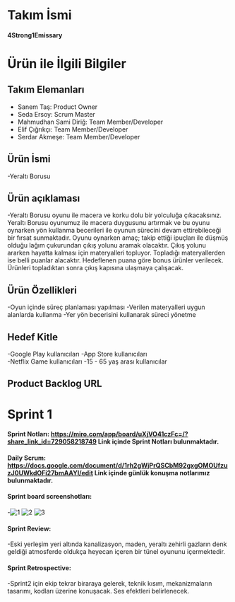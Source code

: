 # Takım İsmi
#### 4Strong1Emissary
# Ürün ile İlgili Bilgiler
## Takım Elemanları
- Sanem Taş: Product Owner
- Seda Ersoy: Scrum Master
- Mahmudhan Sami Diriğ: Team Member/Developer
- Elif Çığrıkçı: Team Member/Developer
- Serdar Akmeşe: Team Member/Developer
## Ürün İsmi
-Yeraltı Borusu
## Ürün açıklaması
-Yeraltı Borusu oyunu ile macera ve korku dolu bir yolculuğa çıkacaksınız. Yeraltı Borusu oyunumuz ile macera duygusunu artırmak ve bu oyunu oynarken yön kullanma becerileri ile oyunun sürecini devam ettirebileceği bir fırsat sunmaktadır. Oyunu oynarken amaç; takip ettiği ipuçları ile düşmüş olduğu lağım çukurundan çıkış yolunu aramak olacaktır. Çıkış yolunu ararken hayatta kalması için materyalleri topluyor. Topladığı materyallerden ise belli puanlar alacaktır. Hedeflenen puana göre bonus ürünler verilecek. Ürünleri topladıktan sonra çıkış kapısına ulaşmaya çalışacak. 
## Ürün Özellikleri 
-Oyun içinde süreç planlaması yapılması 
-Verilen materyalleri uygun alanlarda kullanma 
-Yer yön becerisini kullanarak süreci yönetme 
## Hedef Kitle 
-Google Play kullanıcıları 
-App Store kullanıcıları  
-Netflix Game kullanıcıları 
-15 - 65 yaş arası kullanıcılar
## Product Backlog URL
# Sprint 1
#### Sprint Notları: https://miro.com/app/board/uXjVO41czFc=/?share_link_id=729058218749 Link içinde Sprint Notları bulunmaktadır.
#### Daily Scrum: https://docs.google.com/document/d/1rh2gWjPrQSCbM92gxgOMOUfzuzJ0UWkdOFi27bmAAYI/edit Link içinde günlük konuşma notlarımız bulunmaktadır. 
#### Sprint board screenshotları: 
-![1](https://user-images.githubusercontent.com/104379234/167314999-616b5706-9a79-4db3-841a-0e4ebcdc381f.png)
![2](https://user-images.githubusercontent.com/104379234/167315006-7ac0f4c2-952c-4628-9de1-1744ae54f041.png)
![3](https://user-images.githubusercontent.com/104379234/167315010-3ea788ae-6ce1-4d90-af0e-5c9970083915.png)
#### Sprint Review: 
-Eski yerleşim yeri altında kanalizasyon, maden, yeraltı zehirli gazların denk geldiği atmosferde oldukça heyecan içeren bir tünel oyununu içermektedir. 
#### Sprint Retrospective: 
-Sprint2 için ekip tekrar biraraya gelerek, teknik kısım, mekanizmaların tasarımı, kodları üzerine konuşacak. Ses efektleri belirlenecek. 
